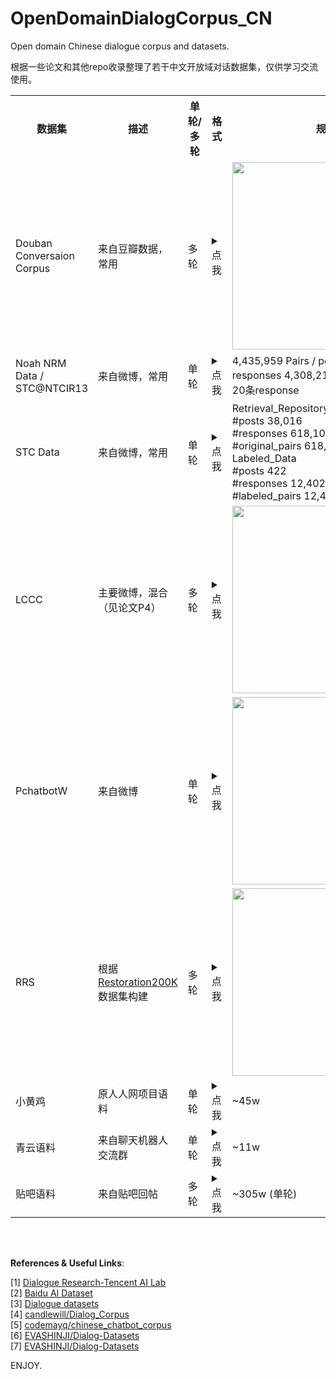 # OpenDomainDialogCorpus_CN
Open domain Chinese dialogue corpus and datasets.

根据一些论文和其他repo收录整理了若干中文开放域对话数据集，仅供学习交流使用。<br>

<table class="docutils">
<tbody>
  <th width="80"> 数据集 </th><th width="80"> 描述 </th><th width="80"> 单轮/多轮 </th><th width="250"> 格式 </th><th width="250"> 规模 </th><th width="60"> 年份 </th><th width="120"> 提出论文 </th><th width="80"> 相关地址 </th>
  
  <tr><td> Douban Conversaion Corpus </td><td> 来自豆瓣数据，常用 </td><td> 多轮 </td><td><details><summary> 点我 </summary> test集合包含1000组数据，每组数据由10个labeled context-response pair构成，10个数据标签可能均为0，可能具有多个（2-3）标签为1的数据。所有文本为已分词格式。 </details></td><td> <img src=https://github.com/Aman-4-Real/OpenDomainDialogCorpus_CN/blob/main/pics/douban.png width="300px" /> </td><td> 2017 </td><td><details><summary> 点我 </summary> Sequential Matching Network: A New Architecture for Multi-turn Response Selection in Retrieval-Based Chatbots. Yu Wu, Wei Wu, Chen Xing, Ming Zhou, Zhoujun Li. ACL 2017. </details></td><td> <a href="https://github.com/MarkWuNLP/MultiTurnResponseSelection" target="_blank">Here</a> </td></tr>
  
  <tr><td> Noah NRM Data / STC@NTCIR13 </td><td> 来自微博，常用 </td><td> 单轮 </td><td><details><summary> 点我 </summary> 相关下载链接已失效。找到的 NTCIR13 数据集中，训练集v1.0为excel表格，包含11535个query-response pair（768个unique query），分别带有差(-1)中(0)好(1)的来自三个judge的标签，需要自行对齐标签预处理。</details></td><td> 4,435,959 Pairs / post 219,905 / responses 4,308,211 / 平均每个post，20条response </td><td> 2015 </td><td><details><summary> 点我 </summary> Neural Responding Machine for Short-Text Conversation. Lifeng Shang, Zhengdong Lu, and Hang Li. ACL 2015. </details></td><td> <a href="https://gist.github.com/AndrewShang/8a14e78f5eb03a0fb91248540041cc7d#file-gistfile1-txt" target="_blank">Here</a>，更推荐<a href="https://github.com/codemayq/chinese_chatbot_corpus" target="_blank">后者</a> </td></tr>
  
  <tr><td> STC Data </td><td> 来自微博，常用 </td><td> 单轮 </td><td><details><summary> 点我 </summary> post 和 response 的 id 相对应，1个post30个response，需要自行预处理得到对应文本。带有1，2的标注，分别表示恰当和一般。 </details></td><td> 
Retrieval_Repository<br>
    #posts              38,016<br>
    #responses          618,104<br>
    #original_pairs     618,104<br>
Labeled_Data<br>
    #posts              422<br>
    #responses          12,402<br>
    #labeled_pairs      12,402<br>
 </td><td> 2013 </td><td><details><summary> 点我 </summary> A Dataset for Research on Short-Text Conversation. Hao Wang, Zhengdong Lu, Hang Li, Enhong Chen. EMNLP 2013. </details></td><td> <a href="http://data.noahlab.com.hk/conversation/" target="_blank">Here</a> </td></tr>

  <tr><td> LCCC </td><td> 主要微博，混合（见论文P4） </td><td> 多轮 </td><td><details><summary> 点我 </summary> json文件可以直接读取，需要自己构造正负例，单个session轮数较少 </details></td><td> <img src=https://github.com/Aman-4-Real/OpenDomainDialogCorpus_CN/blob/main/pics/lccc.png width="300px" /> </td><td> 2020 </td><td><details><summary> 点我 </summary> A large-scale chinese short-text conversation dataset. Wang Y, Ke P, Zheng Y, et al. NLPCC 2020. </details></td><td> <a href="https://github.com/thu-coai/CDial-GPT#Dataset-zh" target="_blank">Here</a> </td></tr>
  
  <tr><td> PchatbotW </td><td> 来自微博 </td><td> 单轮 </td><td><details><summary> 点我 </summary> 50G的 PchatbotW.release_ver 文本文件，直接读取，包含 5,319,596 个 posts 和 139,448,339 个 responses，需要自己构造检索子数据集。 </details></td><td> <img src=https://github.com/Aman-4-Real/OpenDomainDialogCorpus_CN/blob/main/pics/pchatbotw.png width="300px" /> </td><td> 2020 </td><td><details><summary> 点我 </summary> A large-scale chinese short-text conversation dataset. Wang Y, Ke P, Zheng Y, et al. NLPCC 2020. </details></td><td> <a href="https://github.com/thu-coai/CDial-GPT#Dataset-zh" target="_blank">Here</a> </td></tr>
  
  <tr><td> RRS </td><td> 根据 <a href="https://aclanthology.org/D19-1191/">Restoration200K</a> 数据集构建 </td><td> 多轮 </td><td><details><summary> 点我 </summary> 1000个sessions，每个10个candidates包含1个正例9个负例。txt文件直接读取处理即可。 </details></td><td> <img src=https://github.com/Aman-4-Real/OpenDomainDialogCorpus_CN/blob/main/pics/rrs.png width="300px" /> </td><td> 2021 </td><td><details><summary> 点我 </summary> Exploring Dense Retrieval for Dialogue Response Selection[J]. Lan T, Cai D, Wang Y, et al. arXiv preprint arXiv:2110.06612, 2021. </details></td><td> <a href="https://github.com/gmftbyGMFTBY/SimpleReDial-v1" target="_blank">Here</a> </td></tr>
  
  <tr><td> 小黄鸡 </td><td> 原人人网项目语料 </td><td> 单轮 </td><td><details><summary> 点我 </summary> 包含分词和未分词版本，需要预处理 </details></td><td> ~45w </td><td> / </td><td> / </td><td> <a href="https://github.com/aceimnorstuvwxz/dgk_lost_conv/tree/master/results" target="_blank">Here</a> </td></tr>
  
  <tr><td> 青云语料 </td><td> 来自聊天机器人交流群 </td><td> 单轮 </td><td><details><summary> 点我 </summary> csv文件，post和resp用 '|' 分隔，需要预处理 </details></td><td> ~11w </td><td> / </td><td> / </td><td> <a href="https://github.com/codemayq/chinese_chatbot_corpus" target="_blank">Here</a> </td></tr>
  
  <tr><td> 贴吧语料 </td><td> 来自贴吧回帖 </td><td> 多轮 </td><td><details><summary> 点我 </summary> 文本文件，post和resp用 \t 分隔，包含305w个单轮，需要自己恢复成多轮和构造对应数据 </details></td><td> ~305w (单轮) </td><td> / </td><td> / </td><td> <a href="https://github.com/codemayq/chinese_chatbot_corpus" target="_blank">Here</a> </td></tr>
  
</tbody></table>

<br><br>

**References & Useful Links**:

[1] <a href="https://ai.tencent.com/ailab/nlp/dialogue/#datasets">Dialogue Research-Tencent AI Lab</a><br>
[2] <a href="https://ai.baidu.com/broad/introduction">Baidu AI Dataset</a><br>
[3] <a href="https://docs.google.com/spreadsheets/d/1SJ4XV6NIEl_ReF1odYBRXs0q6mTkedoygY3kLMPjcP8/pubhtml">Dialogue datasets</a><br>
[4] <a href="https://github.com/candlewill/Dialog_Corpus">candlewill/Dialog_Corpus</a><br>
[5] <a href="https://github.com/codemayq/chinese_chatbot_corpus">codemayq/chinese_chatbot_corpus</a><br>
[6] <a href="https://github.com/EVASHINJI/Dialog-Datasets">EVASHINJI/Dialog-Datasets</a><br>
[7] <a href="https://github.com/EVASHINJI/Dialog-Datasets">EVASHINJI/Dialog-Datasets</a><br>

ENJOY.





